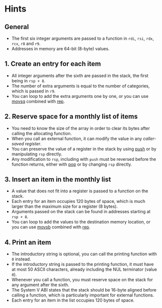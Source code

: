 # Hints

## General

- The first six integer arguments are passed to a function in `rdi`, `rsi`, `rdx`, `rcx`, `r8` and `r9`.
- Addresses in memory are 64-bit (8-byte) values.

## 1. Create an entry for each item

- All integer arguments after the sixth are passed in the stack, the first being in `rsp + 8`.
- The number of extra arguments is equal to the number of categories, which is passed in `r9`.
- You can loop to add the extra arguments one by one, or you can use [movsq][movs] combined with [rep][rep].

## 2. Reserve space for a monthly list of items

- You need to know the size of the array in order to clear its bytes after calling the allocating function.
- When you call an external function, it can modify the value in any _caller-saved register_.
- You can preserve the value of a register in the stack by using [push][push] or by manipulating `rsp` directly.
- Any modification to `rsp`, including with `push` must be reversed before the function returns, either with [pop][pop] or by changing `rsp` directly.

## 3. Insert an item in the monthly list

- A value that does not fit into a register is passed to a function on the stack.
- Each entry for an item occupies 120 bytes of space, which is much larger than the maximum size for a register (8 bytes).
- Arguments passed on the stack can be found in addresses starting at `rsp + 8`.
- You can loop to add the values to the destination memory location, or you can use [movsb][movs] combined with [rep][rep].

## 4. Print an item

- The introductory string is optional, you can call the printing function with `0` instead.
- If the introductory string is passed to the printing function, it must have at most 50 ASCII characters, already including the NUL terminator (value `0`).
- Whenever you call a function, you must reserve space on the stack for any argument after the sixth.
- The System V ABI states that the stack should be 16-byte aligned before calling a function, which is particularly important for external functions.
- Each entry for an item in the list occupies 120 bytes of space.

[movs]: https://www.felixcloutier.com/x86/movs:movsb:movsw:movsd:movsq
[rep]: https://www.felixcloutier.com/x86/rep:repe:repz:repne:repnz
[push]: https://www.felixcloutier.com/x86/push
[pop]: https://www.felixcloutier.com/x86/pop
